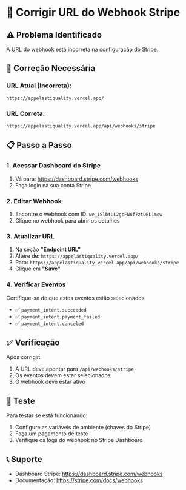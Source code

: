 # 🔗 Corrigir URL do Webhook Stripe

## ⚠️ Problema Identificado
A URL do webhook está incorreta na configuração do Stripe.

## 🔧 Correção Necessária

### URL Atual (Incorreta):
```
https://appelastiquality.vercel.app/
```

### URL Correta:
```
https://appelastiquality.vercel.app/api/webhooks/stripe
```

## 📋 Passo a Passo

### 1. Acessar Dashboard do Stripe
1. Vá para: https://dashboard.stripe.com/webhooks
2. Faça login na sua conta Stripe

### 2. Editar Webhook
1. Encontre o webhook com ID: `we_1SlbtLL2gcFNnf7ztDBL1mow`
2. Clique no webhook para abrir os detalhes

### 3. Atualizar URL
1. Na seção **"Endpoint URL"**
2. Altere de: `https://appelastiquality.vercel.app/`
3. Para: `https://appelastiquality.vercel.app/api/webhooks/stripe`
4. Clique em **"Save"**

### 4. Verificar Eventos
Certifique-se de que estes eventos estão selecionados:
- ✅ `payment_intent.succeeded`
- ✅ `payment_intent.payment_failed`
- ✅ `payment_intent.canceled`

## ✅ Verificação
Após corrigir:
1. A URL deve apontar para `/api/webhooks/stripe`
2. Os eventos devem estar selecionados
3. O webhook deve estar ativo

## 🧪 Teste
Para testar se está funcionando:
1. Configure as variáveis de ambiente (chaves do Stripe)
2. Faça um pagamento de teste
3. Verifique os logs do webhook no Stripe Dashboard

## 📞 Suporte
- Dashboard Stripe: https://dashboard.stripe.com/webhooks
- Documentação: https://stripe.com/docs/webhooks
